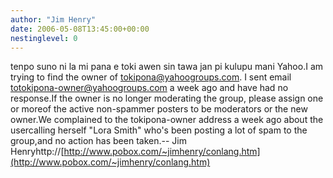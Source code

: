 ```yaml
---
author: "Jim Henry"
date: 2006-05-08T13:45:00+00:00
nestinglevel: 0
---
```

tenpo suno ni la mi pana e toki awen sin tawa jan pi kulupu mani Yahoo.I am trying to find the owner of [tokipona@yahoogroups.com](mailto://tokipona@yahoogroups.com). I sent email [totokipona-owner@yahoogroups.com](mailto://totokipona-owner@yahoogroups.com) a week ago and have had no response.If the owner is no longer moderating the group, please assign one or moreof the active non-spammer posters to be moderators or the new owner.We complained to the tokipona-owner address a week ago about the usercalling herself "Lora Smith" who's been posting a lot of spam to the group,and no action has been taken.--
Jim Henryhttp://[http://www.pobox.com/~jimhenry/conlang.htm](http://www.pobox.com/~jimhenry/conlang.htm)